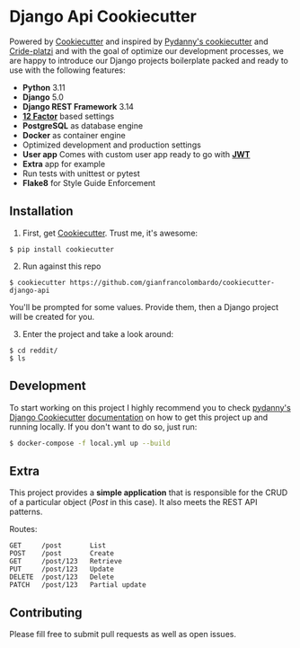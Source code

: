 # Django Api Cookiecutter

Powered by [Cookiecutter](https://github.com/audreyr/cookiecutter) and inspired by [Pydanny's cookiecutter](https://github.com/pydanny/cookiecutter-django) and [Cride-platzi](https://github.com/pablotrinidad/cride-platzi) and with the goal of optimize our development processes, we are happy to introduce our Django projects boilerplate packed and ready to use with the following features:

* **Python** 3.11
* **Django** 5.0
* **Django REST Framework** 3.14
* [**12 Factor**](https://12factor.net/) based settings
* **PostgreSQL** as database engine
* **Docker** as container engine
* Optimized development and production settings
* **User app** Comes with custom user app ready to go with [**JWT**](https://jwt.io/)
* **Extra** app for example
* Run tests with unittest or pytest
* **Flake8** for Style Guide Enforcement

## Installation

1. First, get [Cookiecutter](https://github.com/audreyr/cookiecutter). Trust me, it's awesome:

```
$ pip install cookiecutter
```

2. Run against this repo

```
$ cookiecutter https://github.com/gianfrancolombardo/cookiecutter-django-api
```

You'll be prompted for some values. Provide them, then a Django project will be created for you.

3. Enter the project and take a look around:

```
$ cd reddit/
$ ls
```
## Development

To start working on this project I highly recommend you to check
[pydanny's](https://github.com/pydanny) [Django Cookiecutter](https://github.com/pydanny/cookiecutter-django) [documentation](https://cookiecutter-django.readthedocs.io/en/latest/developing-locally-docker.html) on how to get this project up and running locally. If you don't want to do so, just run:

```bash
$ docker-compose -f local.yml up --build
```

## Extra

This project provides a **simple application** that is responsible for the CRUD of a particular object (*Post* in this case). It also meets the REST API patterns.

Routes:
```
GET     /post       List
POST    /post       Create
GET     /post/123   Retrieve
PUT     /post/123   Update
DELETE  /post/123   Delete
PATCH   /post/123   Partial update
```

## Contributing

Please fill free to submit pull requests as well as open issues.